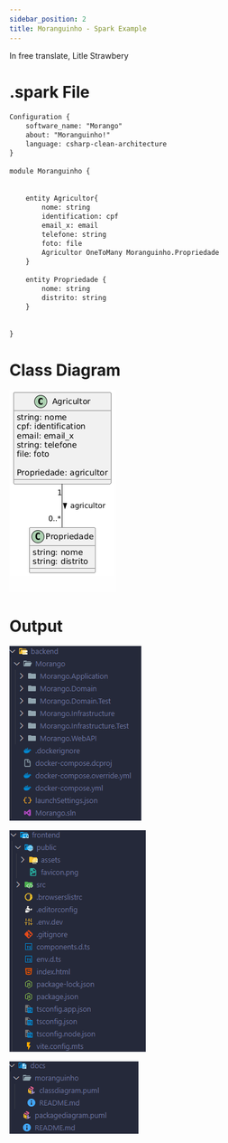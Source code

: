 ```yaml
---
sidebar_position: 2
title: Moranguinho - Spark Example
---
```


In free translate, Litle Strawbery

# .spark File
```
Configuration {
    software_name: "Morango"
    about: "Moranguinho!"
    language: csharp-clean-architecture
}

module Moranguinho {

    
    entity Agricultor{
        nome: string
        identification: cpf
        email_x: email
        telefone: string
        foto: file
        Agricultor OneToMany Moranguinho.Propriedade
    }

    entity Propriedade {
        nome: string
        distrito: string
    }
    
    
}
```

# Class Diagram
![Model Generated Class Diagram](./assets/imgs/2_morango_class_diagram.png)

# Output
![Model Generated Backend](./assets/imgs/2_morango_backend.png)

![Model Generated Frontend](./assets/imgs/2_morango_frontend.png)

![Model Generated Documentation](./assets/imgs/2_morango_documentation.png)